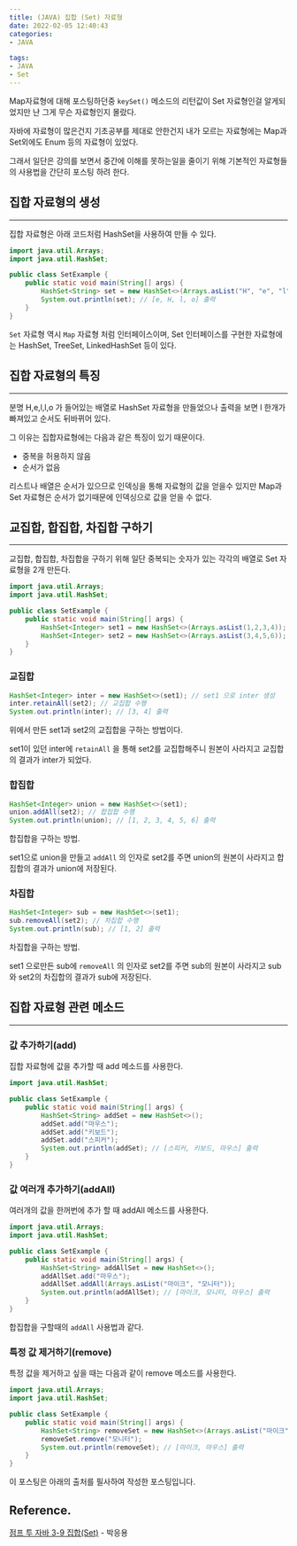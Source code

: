 ```yaml
---
title: (JAVA) 집합 (Set) 자료형
date: 2022-02-05 12:40:43  
categories:   
- JAVA 

tags:
- JAVA
- Set
---
```



Map자료형에 대해 포스팅하던중 `keySet()` 메소드의 리턴값이 Set 자료형인걸 알게되었지만 난 그게 무슨 자료형인지 몰랐다.

자바에 자료형이 많은건지 기초공부를 제대로 안한건지 내가 모르는 자료형에는 Map과 Set외에도 Enum 등의 자료형이 있었다.

그래서 일단은 강의를 보면서 중간에 이해를 못하는일을 줄이기 위해 기본적인 자료형들의 사용법을 간단히 포스팅 하려 한다.

## 집합 자료형의 생성

---

집합 자료형은 아래 코드처럼 HashSet을 사용하여 만들 수 있다.

```java
import java.util.Arrays;
import java.util.HashSet;

public class SetExample {
    public static void main(String[] args) {
        HashSet<String> set = new HashSet<>(Arrays.asList("H", "e", "l", "l", "o"));
        System.out.println(set); // [e, H, l, o] 출력
    }
}
```

`Set` 자료형 역시 `Map` 자료형 처럼 인터페이스이며, Set 인터페이스를 구현한 자료형에는 HashSet, TreeSet, LinkedHashSet 등이 있다.

## 집합 자료형의 특징

---

분명 H,e,l,l,o 가 들어있는 배열로 HashSet 자료형을 만들었으나 출력을 보면 l 한개가 빠져있고 순서도 뒤바뀌어 있다.

그 이유는 집합자료형에는 다음과 같은 특징이 있기 때문이다.

- 중복을 허용하지 않음
- 순서가 없음

리스트나 배열은 순서가 있으므로 인덱싱을 통해 자료형의 값을 얻을수 있지만 Map과 Set 자료형은 순서가 없기때문에 인덱싱으로 값을 얻을 수 없다.

## 교집합, 합집합, 차집합 구하기

---

교집합, 합집합, 차집합을 구하기 위해 일단 중복되는 숫자가 있는 각각의 배열로 Set 자료형을 2개 만든다.

```java
import java.util.Arrays;
import java.util.HashSet;

public class SetExample {
    public static void main(String[] args) {
        HashSet<Integer> set1 = new HashSet<>(Arrays.asList(1,2,3,4));
        HashSet<Integer> set2 = new HashSet<>(Arrays.asList(3,4,5,6));
    }
}
```

### 교집합

```java
HashSet<Integer> inter = new HashSet<>(set1); // set1 으로 inter 생성
inter.retainAll(set2); // 교집합 수행
System.out.println(inter); // [3, 4] 출력
```

위에서 만든 set1과 set2의 교집합을 구하는 방법이다.

set1이 있던 inter에 `retainAll` 을 통해 set2를 교집합해주니 원본이 사라지고 교집합의 결과가 inter가 되었다.

### 합집합

```java
HashSet<Integer> union = new HashSet<>(set1);
union.addAll(set2); // 합집합 수행
System.out.println(union); // [1, 2, 3, 4, 5, 6] 출력
```

합집합을 구하는 방법.

set1으로 union을 만들고 `addAll` 의 인자로 set2를 주면 union의 원본이 사라지고 합집합의 결과가 union에 저장된다.

### 차집합

```java
HashSet<Integer> sub = new HashSet<>(set1);
sub.removeAll(set2); // 차집합 수행
System.out.println(sub); // [1, 2] 출력
```

차집합을 구하는 방법.

set1 으로만든 sub에 `removeAll` 의 인자로 set2를 주면 sub의 원본이 사라지고  sub와 set2의 차집합의 결과가 sub에 저장된다.

## 집합 자료형 관련 메소드

---

### 값 추가하기(add)

집합 자료형에 값을 추가할 때 add 메소드를 사용한다.

```java
import java.util.HashSet;

public class SetExample {
    public static void main(String[] args) {
        HashSet<String> addSet = new HashSet<>();
        addSet.add("마우스");
        addSet.add("키보드");
        addSet.add("스피커");
        System.out.println(addSet); // [스피커, 키보드, 마우스] 출력
    }
}
```

### 값 여러개 추가하기(addAll)

여러개의 값을 한꺼번에 추가 할 때 addAll 메소드를 사용한다.

```java
import java.util.Arrays;
import java.util.HashSet;

public class SetExample {
    public static void main(String[] args) {
        HashSet<String> addAllSet = new HashSet<>();
        addAllSet.add("마우스");
        addAllSet.addAll(Arrays.asList("마이크", "모니터"));
        System.out.println(addAllSet); // [마이크, 모니터, 마우스] 출력
    }
}
```

합집합을 구할때의 `addAll` 사용법과 같다.

### 특정 값 제거하기(remove)

특정 값을 제거하고 싶을 때는 다음과 같이 remove 메소드를 사용한다.

```java
import java.util.Arrays;
import java.util.HashSet;

public class SetExample {
    public static void main(String[] args) {
        HashSet<String> removeSet = new HashSet<>(Arrays.asList("마이크", "모니터", "마우스"));
        removeSet.remove("모니터");
        System.out.println(removeSet); // [마이크, 마우스] 출력
    }
}
```

이 포스팅은 아래의 출처를 필사하여 작성한 포스팅입니다.

## Reference.

[점프 투 자바 3-9 집합(Set)](https://wikidocs.net/157108) - 박응용